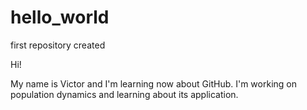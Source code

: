 # hello_world
first repository created

Hi!

My name is Victor and I'm learning now about GitHub. I'm working on population dynamics and learning about its application.

